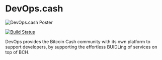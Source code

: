 # DevOps.cash

![DevOps.cash Poster](https://devops.cash/poster.jpg?1581239745)

[![Build Status](https://travis-ci.com/modenero/devops.cash.svg?branch=master)](https://travis-ci.com/modenero/devops.cash)

DevOps provides the Bitcoin Cash community with its own platform to support developers, by supporting the effortless BUIDLing of services on top of BCH.
